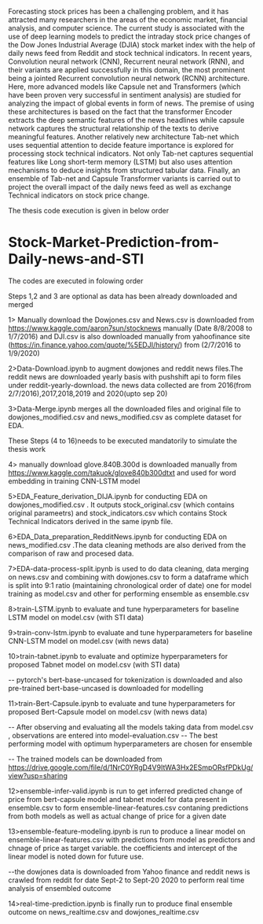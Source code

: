 Forecasting stock prices has been a challenging problem, and it has attracted
many researchers in the areas of the economic market, financial analysis, and
computer science. The current study is associated with the use of deep learning
models to predict the intraday stock price changes of the Dow Jones Industrial
Average (DJIA) stock market index with the help of daily news feed from Reddit
and stock technical indicators. In recent years, Convolution neural network
(CNN), Recurrent neural network (RNN), and their variants are applied
successfully in this domain, the most prominent being a jointed Recurrent
convolution neural network (RCNN) architecture. Here, more advanced models
like Capsule net and Transformers (which have been proven very successful in
sentiment analysis) are studied for analyzing the impact of global events in form
of news. The premise of using these architectures is based on the fact that the
transformer Encoder extracts the deep semantic features of the news headlines
while capsule network captures the structural relationship of the texts to derive
meaningful features. Another relatively new architecture Tab-net which uses
sequential attention to decide feature importance is explored for processing stock
technical indicators. Not only Tab-net captures sequential features like Long
short-term memory (LSTM) but also uses attention mechanisms to deduce
insights from structured tabular data. Finally, an ensemble of Tab-net and Capsule
Transformer variants is carried out to project the overall impact of the daily news
feed as well as exchange Technical indicators on stock price change.

The thesis code execution is given in below order



# Stock-Market-Prediction-from-Daily-news-and-STI

The codes are executed in folowing order


Steps 1,2 and 3 are optional as data has been already downloaded and merged

1> Manually download the Dowjones.csv and News.csv is downloaded from https://www.kaggle.com/aaron7sun/stocknews manually (Date 8/8/2008 to 1/7/2016)
   and DJI.csv is also downloaded manually from yahoofinance site (https://in.finance.yahoo.com/quote/%5EDJI/history/) from (2/7/2016 to 1/9/2020)

2>Data-Download.ipynb to augment dowjones and reddit news files.The reddit news are downloaded yearly basis with pushshift api to form files under reddit-yearly-download.
  the news data collected are from 2016(from 2/7/2016),2017,2018,2019 and 2020(upto sep 20)

3>Data-Merge.ipynb merges all the downloaded files and original file to dowjones_modified.csv and news_modified.csv as complete dataset for EDA.


These Steps (4 to 16)needs to be executed mandatorily to simulate the thesis work 

4> manually download glove.840B.300d is downloaded manually from https://www.kaggle.com/takuok/glove840b300dtxt and used for word embedding in training CNN-LSTM model

5>EDA_Feature_derivation_DIJA.ipynb for conducting EDA on dowjones_modified.csv . It outputs  stock_original.csv (which contains original parameetrs) and stock_indicators.csv which contains Stock Technical Indicators derived in the same ipynb file.

6>EDA_Data_preparation_RedditNews.ipynb for conducting EDA on news_modified.csv .The data cleaning methods are also derived from the comparison of raw and procesed data.

7>EDA-data-process-split.ipynb is used to do data cleaning, data merging on news.csv and combining with dowjones.csv to form a dataframe which is split into 9:1 ratio (maintaining chronological order of date) one for model training as model.csv and other for performing ensemble as ensemble.csv

8>train-LSTM.ipynb to evaluate and tune hyperparameters for baseline LSTM model on model.csv (with STI data)


9>train-conv-lstm.ipynb to evaluate and tune hyperparameters for baseline CNN-LSTM model on model.csv (with news data)

10>train-tabnet.ipynb to evaluate and optimize hyperparameters for proposed Tabnet model on model.csv (with STI data)

-- pytorch's bert-base-uncased for tokenization is downloaded and also pre-trained bert-base-uncased is downloaded for modelling 
  
11>train-Bert-Capsule.ipynb to evaluate and tune hyperparameters for proposed Bert-Capsule model on model.csv (with news data)

-- After observing and evaluating all the models taking data from model.csv , observations are entered into model-evaluation.csv 
-- The best performing model with optimum hyperparameters are chosen for ensemble 

-- The trained models can be downloaded from https://drive.google.com/file/d/1NrC0YRgD4V9ItWA3Hx2ESmpORsfPDkUg/view?usp=sharing

12>ensemble-infer-valid.ipynb is run to get inferred predicted change of price from bert-capsule model and tabnet model for data present in ensemble.csv to form
   ensemble-linear-features.csv contaning predictions from both models as well as actual change of price for a given date

13>ensemble-feature-modeling.ipynb is run to produce a linear model on ensemble-linear-features.csv with predictions from model as predictors and chnage of price as target variable.
   the coefficients and intercept of the linear model is noted down for future use.

--the dowjones data is downloaded from Yahoo finance and reddit news is crawled from reddit for date Sept-2 to Sept-20 2020  to perform real time analysis of ensembled outcome

14>real-time-prediction.ipynb is finally run to produce final ensemble outcome on news_realtime.csv and dowjones_realtime.csv
